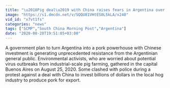 ```yaml
---
title: "\u2018Pig deal\u2019 with China raises fears in Argentina over potential virus outbreak"
image: "https://s1.dmcdn.net/v/SQQU81VHtES0LSkLA/x240"
vid_id: "x7vt1fs"
categories: "news"
tags: ["SCMP","South China Morning Post","Argentina"]
date: "2020-08-28T19:51:05+03:00"
---
```

A government plan to turn Argentina into a pork powerhouse with Chinese investment is generating unprecedented resistance from the Argentinian general public. Environmental activists, who are worried about potential virus outbreaks from industrial-scale pig farming, gathered in the capital Buenos Aires on August 25, 2020. Some clashed with police during a protest against a deal with China to invest billions of dollars in the local hog industry to produce pork for export.

